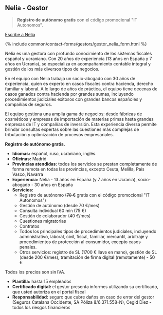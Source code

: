 <span id="nelia-b" class="legacy-anchor"></span>
<span id="nelia-b---gestor" class="legacy-anchor"></span>
## Nelia - Gestor

> **Registro de autónomo gratis** con el código promocional "IT Autonomos".

<a href="#" class="btn-contact-specialist" onclick="contactGestorNelia(); return false;">Escribe a Nelia</a>

{% include common/contact-forms/gestors/gestor_nelia_form.html %}

Nelia es una gestora con profundo conocimiento de los sistemas fiscales español y ucraniano. Con 20 años de experiencia (13 años en España y 7 años en Ucrania), se especializa en acompañamiento contable integral y gestión de los más diversos tipos de negocios.

En el equipo con Nelia trabaja un socio-abogado con 30 años de experiencia, quien es experto en casos fiscales contra hacienda, derecho familiar y laboral. A lo largo de años de práctica, el equipo tiene decenas de casos ganados contra hacienda por grandes sumas, incluyendo procedimientos judiciales exitosos con grandes bancos españoles y compañías de seguros.

El equipo gestiona una amplia gama de negocios: desde fábricas de cosméticos y empresas de importación de materias primas hasta grandes empresas de IT y compañías de inversión. Esta experiencia diversa permite brindar consultas expertas sobre las cuestiones más complejas de tributación y optimización de procesos empresariales.

**Registro de autónomo gratis.**

- **Idiomas:** español, ruso, ucraniano, inglés
- **Oficinas:** Madrid
- **Provincias atendidas:** todos los servicios se prestan completamente de forma remota en todas las provincias, excepto Ceuta, Melilla,
  País Vasco, Navarra
- **Experiencia:** Nelia - 13 años en España (y 7 años en Ucrania), socio-abogado - 30 años en España
- **Servicios:**
    - Registro de autónomo (<s>70 €</s> gratis con el código promocional "IT Autonomos")
    - Gestión de autónomo (desde 70 €/mes)
    - Consulta individual 60 min (75 €)
    - Gestión de colaborador (40 €/mes)
    - Cuestiones migratorias
    - Contratos
    - Todos los principales tipos de procedimientos judiciales, incluyendo administrativo, laboral, civil, fiscal, 
      familiar, mercantil, arbitraje y procedimientos de protección al consumidor, excepto casos penales.
    - Otros servicios: registro de SL (1700 € llave en mano), gestión de SL (desde 200 €/mes), tramitación de 
      firma digital (remotamente) - 50 €

Todos los precios son sin IVA.

- **Plantilla:** hasta 15 empleados
- **Certificado digital:** el gestor presenta informes utilizando su certificado, que usted autoriza en el portal fiscal
- **Responsabilidad:** seguro que cubre daños en caso de error del gestor (Seguros Catalana Occidente, SA Póliza 8/6.371.558-N), Cegid Diez - todos los riesgos financieros 
